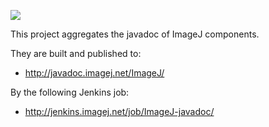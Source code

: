 ![](http://jenkins.imagej.net/job/ImageJ-javadoc/lastBuild/badge/icon)

This project aggregates the javadoc of ImageJ components.

They are built and published to:

* http://javadoc.imagej.net/ImageJ/

By the following Jenkins job:

* http://jenkins.imagej.net/job/ImageJ-javadoc/
